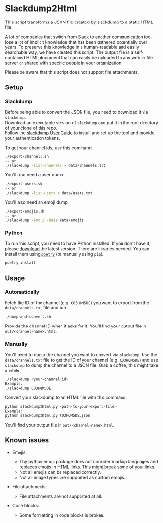 # Slackdump2Html

This script transforms a JSON file created by [slackdump](https://github.com/rusq/slackdump) to a static HTML file.

A lot of companies that switch from Slack to another communication tool lose a lot of implicit knowledge that has been gathered potentially over years.
To preserve this knowledge in a human-readable and easily searchable way, we have created this script.
The output file is a self-contained HTML document that can easily be uploaded to any web or file server or shared with specific people in your organization.

Please be aware that this script does not support file attachments.

## Setup

### Slackdump

Before being able to convert the JSON file, you need to download it via `slackdump`.<br>
Download an executable version of `slackdump` and put it in the root directory of your clone of this repo.<br> 
Follow the [slackdump User Guide](https://github.com/rusq/slackdump/blob/master/doc/README.rst) to install and set up the tool and provide your authentication tokens.

To get your channel ids, use this command
```bash
./export-channels.sh
-- or
./slackdump -list-channels > data/channels.txt
```

You'll also need a user dump
```bash
./export-users.sh
-- or
./slackdump -list-users > data/users.txt
```

You'll also need an emoji dump
```bash
./export-emojis.sh
-- or
./slackdump -emoji -base data/emojis
```

### Python

To run this script, you need to have Python installed. If you don't have it, please [download](https://www.python.org/downloads/) the latest version.
There are libraries needed. You can install them using [`poetry`](https://python-poetry.org/) (or manually using `pip`).

```bash
poetry install
```

## Usage

### Automatically

Fetch the ID of the channel (e.g. `C03HQM5DE`) you want to export from the `data/channels.txt` file and run
```bash
./dump-and-convert.sh
```
Provide the channel ID when it asks for it. You'll find your output file in `out/<channel-name>.html`.

### Manually

You'll need to dump the channel you want to convert via `slackdump`.
Use the `data/channels.txt` file to get the ID of your channel (e.g. `C03HQM5DE`) and use `slackdump` to dump the channel to a JSON file.
Grab a coffee, this might take a while.
```bash
./slackdump <your-channel-id>
Example:
./slackdump C03HQM5DE
```

Convert your slackdump to an HTML file with this command.
```bash
python slackdump2html.py <path-to-your-export-file>
Example:
python slackdump2html.py C03HQM5DE.json
```
You'll find your output file in `out/<channel-name>.html`.

## Known issues
* Emojis:
  * Thy python emoji package does not consider markup languages and replaces emojis in HTML links. This might break some of your links.
  * Not all emojis can be replaced correctly.
  * Not all image types are supported as custom emojis.

* File attachments:
  * File attachments are not supported at all.

* Code blocks:
  * Some formatting in code blocks is broken.